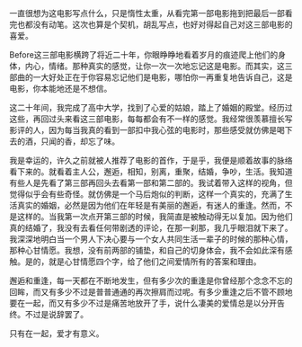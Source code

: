 一直很想为这电影写点什么，只是惰性太重，从看完第一部电影拖到把最后一部看完也都没有动笔。这次也算是个契机，胡乱写点，也好对得起自己对这三部电影的喜爱。

Before这三部电影横跨了将近二十年，你眼睁睁地看着岁月的痕迹爬上他们的身体，内心，情绪。那种真实的感觉，让你一次一次地忘记这是电影。而其实，这三部曲的一大好处正在于你容易忘记他们是电影，哪怕你一再重复地告诉自己，这是电影，你本能地还是不想信。

这二十年间，我完成了高中大学，找到了心爱的姑娘，踏上了婚姻的殿堂。经历过这些，再回过头来看这三部电影，每每都会有不一样的感觉。我经常很羡慕擅长写影评的人，因为每当我真的看到一部扣中我心弦的电影时，那些感受就仿佛是喝下去的酒，只闻的香，却忘了味。

我是幸运的，许久之前就被人推荐了电影的首作，于是乎，我便是顺着故事的脉络看下来的。就看着主人公，邂逅，相知，别离，重聚，结婚，争吵，生活。我知道有些人是先看了第三部再回头去看第一部和第二部的。我试着带入这样的视角，但觉得似乎会有些奇怪。就仿佛是一个马后炮似的判断，这样一个真实的，充满了生活真实的婚姻，必然是因为他们在年轻是有美丽的邂逅，有迷人的重逢。然而，不是这样的。当我第一次点开第三部的时候，我简直是被触动得无以复加。因为他们真的结婚了，我没有去看任何带剧透的评论，在那一刹那，我几乎眼泪就下来了。我深深地明白当一个男人下决心要与一个女人共同生活一辈子的时候的那种心情，那种心甘情愿。我想，没有前两部的铺垫，和自己的切身体会，我不会如此深有感触。是的，就是心甘情愿四个字，给了他们之间爱情所有的答案和理由。

邂逅和重逢，每一天都在不断地发生，但有多少次的重逢是你曾经那个念念不忘的回眸，而又有多少不过是普普通通的再次擦肩而过呢。有多少重逢之后不管不顾地要在一起，而又有多少不过是痛苦地放开了手，说什么凄美的爱情总是以分开告终。不过是说辞罢了。

只有在一起，爱才有意义。